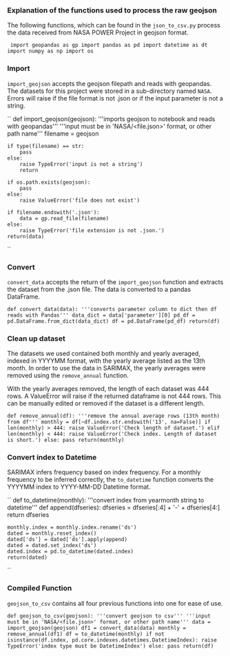 ### Explanation of the functions used to process the raw geojson

The following functions, which can be found in the ``json_to_csv.py`` process the data received from NASA POWER Project in geojson format. 

``
import geopandas as gp
import pandas as pd
import datetime as dt
import numpy as np
import os``


### Import

``import_geojson`` accepts the geojson filepath and reads with geopandas. The datasets for this project were stored in a sub-directory named ``NASA``. Errors will raise if the file format is not .json or if the input parameter is not a string.

``
def import_geojson(geojson):
    '''imports geojson to notebook and reads with geopandas'''
    '''input must be in 'NASA/<file.json>' format, or other path name'''
    filename = geojson

    if type(filename) == str:
        pass
    else:
        raise TypeError('input is not a string')
        return

    if os.path.exists(geojson):
        pass
    else:
        raise ValueError('file does not exist')

    if filename.endswith('.json'):
        data = gp.read_file(filename)
    else:
        raise TypeError('file extension is not .json.')
    return(data)
`` 

### Convert

``convert_data`` accepts the return of the ``import_geojson`` function and extracts the dataset from the .json file. The data is converted to a pandas DataFrame. 

``
def convert_data(data):
    '''converts parameter column to dict then df reads with Pandas'''
    data_dict = data['parameter'][0]
    pd_df = pd.DataFrame.from_dict(data_dict)
    df = pd.DataFrame(pd_df)
    return(df)
``

### Clean up dataset

The datasets we used contained both monthly and yearly averaged, indexed in YYYYMM format, with the yearly average listed as the 13th month. In order to use the data in SARIMAX, the yearly averages were removed using the ``remove_annual`` function. 

With the yearly averages removed, the length of each dataset was 444 rows. A ValueError will raise if the returned dataframe is not 444 rows. This can be manually edited or removed if the dataset is a different length.

``
def remove_annual(df):
    '''remove the annual average rows (13th month) from df'''
    monthly = df[~df.index.str.endswith('13', na=False)]
    if len(monthly) > 444:
        raise ValueError('Check length of dataset.')
    elif len(monthly) < 444:
        raise ValueError('Check index. Length of dataset is short.')
    else:
        pass
    return(monthly)
``
### Convert index to Datetime

SARIMAX infers frequency based on index frequency. For a monthly frequency to be inferred correctly, the ``to_datetime`` function converts the YYYYMM index to YYYY-MM-DD Datetime format. 

``
def to_datetime(monthly):
    '''convert index from yearmonth string to datetime'''
    def append(dfseries):
        dfseries = dfseries[:4] + '-' + dfseries[4:]
        return dfseries

    monthly.index = monthly.index.rename('ds')
    dated = monthly.reset_index()
    dated['ds'] = dated['ds'].apply(append)
    dated = dated.set_index('ds')
    dated.index = pd.to_datetime(dated.index)
    return(dated)
``

### Compiled Function
``geojson_to_csv`` contains all four previous functions into one for ease of use.

``
def geojson_to_csv(geojson):
    '''convert geojson to csv'''
    '''input must be in 'NASA/<file.json>' format, or other path name'''
    data = import_geojson(geojson)
    df1 = convert_data(data)
    monthly = remove_annual(df1)
    df = to_datetime(monthly)
    if not isinstance(df.index, pd.core.indexes.datetimes.DatetimeIndex):
        raise TypeError('index type must be DatetimeIndex')
    else:
        pass
    return(df)
`` 